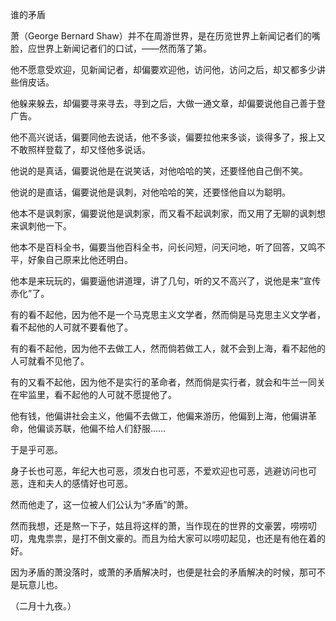 谁的矛盾

  

萧（George Bernard Shaw）并不在周游世界，是在历览世界上新闻记者们的嘴脸，应世界上新闻记者们的口试，——然而落了第。

他不愿意受欢迎，见新闻记者，却偏要欢迎他，访问他，访问之后，却又都多少讲些俏皮话。

他躲来躲去，却偏要寻来寻去，寻到之后，大做一通文章，却偏要说他自己善于登广告。

他不高兴说话，偏要同他去说话，他不多谈，偏要拉他来多谈，谈得多了，报上又不敢照样登载了，却又怪他多说话。

他说的是真话，偏要说他是在说笑话，对他哈哈的笑，还要怪他自己倒不笑。

他说的是直话，偏要说他是讽刺，对他哈哈的笑，还要怪他自以为聪明。

他本不是讽刺家，偏要说他是讽刺家，而又看不起讽刺家，而又用了无聊的讽刺想来讽刺他一下。

他本不是百科全书，偏要当他百科全书，问长问短，问天问地，听了回答，又鸣不平，好象自己原来比他还明白。

他本是来玩玩的，偏要逼他讲道理，讲了几句，听的又不高兴了，说他是来“宣传赤化”了。

有的看不起他，因为他不是一个马克思主义文学者，然而倘是马克思主义文学者，看不起他的人可就不要看他了。

有的看不起他，因为他不去做工人，然而倘若做工人，就不会到上海，看不起他的人可就看不见他了。

有的又看不起他，因为他不是实行的革命者，然而倘是实行者，就会和牛兰一同关在牢监里，看不起他的人可就不愿提他了。

他有钱，他偏讲社会主义，他偏不去做工，他偏来游历，他偏到上海，他偏讲革命，他偏谈苏联，他偏不给人们舒服……

于是乎可恶。

身子长也可恶，年纪大也可恶，须发白也可恶，不爱欢迎也可恶，逃避访问也可恶，连和夫人的感情好也可恶。

然而他走了，这一位被人们公认为“矛盾”的萧。

然而我想，还是熬一下子，姑且将这样的萧，当作现在的世界的文豪罢，唠唠叨叨，鬼鬼祟祟，是打不倒文豪的。而且为给大家可以唠叨起见，也还是有他在着的好。

因为矛盾的萧没落时，或萧的矛盾解决时，也便是社会的矛盾解决的时候，那可不是玩意儿也。

  

（二月十九夜。）